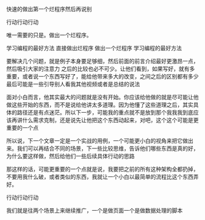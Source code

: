 快速的做出第一个烂程序然后再说别

行动行动行动

唯一需要的只是。做出一个烂程序。

学习编程的最好方法 直接做出烂程序
做出一个烂程序 学习编程的最好方法

要解决几个问题，就是例子本身要足够细，然后前面的前言介绍最好更激昂一点，然后吸引大家的注意力
之后的比较也必不可少。让他们看到，如果写好，就有多重要，或者说一个东西写好了，能给他带来多大的改变，之间之后的区别都有多少
最后可能是一些引导别人看我其他视频或者是总结的说法

面对小白而言，他其实最大的问题就是没有开始。你应该给他做的就是尽可能让他做这些开始的东西，而不是说给他讲太多道理。因为他懂了这些道理之后，其实具体的路径还是有点迷茫。所以下一步，可能我的重点就不是放到那个我我我到底应该再讲什么需求克制，还是说先让他把这个东西动起来，对吧，这个这个可能是更重要的一个点

所以说，下一个文章一定是一个实战的用例，一个可能更小白的视角来把它做出来。我们可以再结合不同的场景，下一些比较思维，告诉他们哪些东西是真的好，为什么要这样做，然后给他们一些后续具体行动的思路

那这样的话，可能更重要的一个点就是说，我要把之前的所有这种架构全都扔掉，不要用我什么破，或者类似的东西，我就让一个小白以最简单的流程比这个东西弄好。

行动行动行动

我们就是往两个场景上来继续推广，一个是做页面一个是做数据处理的脚本
